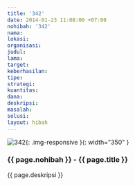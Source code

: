 ```yaml
---
title: '342'
date: 2014-01-23 11:08:00 +07:00
nohibah: '342'
nama:
lokasi:
organisasi:
judul:
lama:
target:
keberhasilan:
tipe:
strategi:
kuantitas:
dana:
deskripsi:
masalah:
solusi:
layout: hibah
---
```


![342](/static/img/hibahcms/342.png){: .img-responsive }{: width="350" }

### {{ page.nohibah }} - {{ page.title }}

{{ page.deskripsi }}
